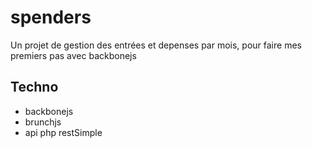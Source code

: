 # spenders

Un projet de gestion des entrées et depenses par mois, pour faire mes premiers pas avec backbonejs

## Techno
- backbonejs
- brunchjs
- api php restSimple
